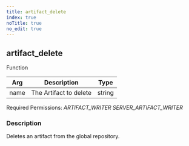 ```yaml
---
title: artifact_delete
index: true
noTitle: true
no_edit: true
---
```




<div class="vql_item"></div>


## artifact_delete
<span class='vql_type pull-right page-header'>Function</span>



<div class="vqlargs"></div>

Arg | Description | Type
----|-------------|-----
name|The Artifact to delete|string

Required Permissions: 
<i class="linkcolour label pull-right label-success">ARTIFACT_WRITER</i>
<i class="linkcolour label pull-right label-success">SERVER_ARTIFACT_WRITER</i>

### Description

Deletes an artifact from the global repository.

